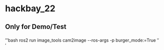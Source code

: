 # hackbay_22






## Only for Demo/Test
### 

′′′bash
ros2 run image_tools cam2image --ros-args -p burger_mode:=True
′′′